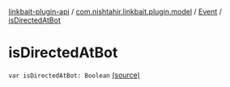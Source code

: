 [linkbait-plugin-api](../../index.md) / [com.nishtahir.linkbait.plugin.model](../index.md) / [Event](index.md) / [isDirectedAtBot](.)


# isDirectedAtBot

`var isDirectedAtBot: Boolean` [(source)](https://gitlab.com/nishtahir/linkbait/tree/master/linkbait-plugin-api/src/main/kotlin//com/nishtahir/linkbait/plugin/model/Event.kt#L27)



